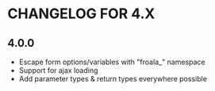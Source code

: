 CHANGELOG FOR 4.X
=================

4.0.0
-----

* Escape form options/variables with "froala_" namespace
* Support for ajax loading
* Add parameter types & return types everywhere possible
